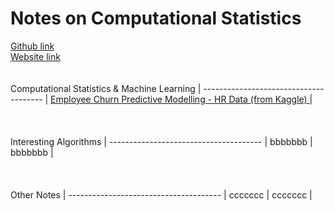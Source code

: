 
# **Notes on Computational Statistics**

[Github link](https://github.com/pra-kri)
<br/>
[Website link](https://pra-kri.github.io)
<br/>
<br/>
<br/>
Computational Statistics & Machine Learning                         | 
-------------------------------------- | 
[Employee Churn Predictive Modelling - HR Data (from Kaggle) ](https://pra-kri.github.io/projects/ML_HR_analytics/HR_analytics_notebook) | 
<br/>
<br/>
<br/>
<br/>
Interesting Algorithms                                 | 
-------------------------------------- | 
bbbbbbb | 
bbbbbbb | 
<br/>
<br/>
<br/>
<br/>
Other Notes                                | 
-------------------------------------- | 
ccccccc | 
ccccccc | 

